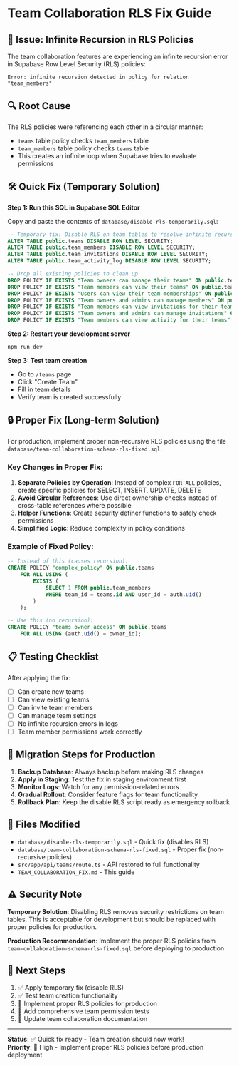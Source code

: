 # Team Collaboration RLS Fix Guide

## 🚨 Issue: Infinite Recursion in RLS Policies

The team collaboration features are experiencing an infinite recursion error in Supabase Row Level Security (RLS) policies:

```
Error: infinite recursion detected in policy for relation "team_members"
```

## 🔍 Root Cause

The RLS policies were referencing each other in a circular manner:
- `teams` table policy checks `team_members` table
- `team_members` table policy checks `teams` table
- This creates an infinite loop when Supabase tries to evaluate permissions

## 🛠️ Quick Fix (Temporary Solution)

**Step 1: Run this SQL in Supabase SQL Editor**

Copy and paste the contents of `database/disable-rls-temporarily.sql`:

```sql
-- Temporary fix: Disable RLS on team tables to resolve infinite recursion
ALTER TABLE public.teams DISABLE ROW LEVEL SECURITY;
ALTER TABLE public.team_members DISABLE ROW LEVEL SECURITY;
ALTER TABLE public.team_invitations DISABLE ROW LEVEL SECURITY;
ALTER TABLE public.team_activity_log DISABLE ROW LEVEL SECURITY;

-- Drop all existing policies to clean up
DROP POLICY IF EXISTS "Team owners can manage their teams" ON public.teams;
DROP POLICY IF EXISTS "Team members can view their teams" ON public.teams;
DROP POLICY IF EXISTS "Users can view their team memberships" ON public.team_members;
DROP POLICY IF EXISTS "Team owners and admins can manage members" ON public.team_members;
DROP POLICY IF EXISTS "Team members can view invitations for their teams" ON public.team_invitations;
DROP POLICY IF EXISTS "Team owners and admins can manage invitations" ON public.team_invitations;
DROP POLICY IF EXISTS "Team members can view activity for their teams" ON public.team_activity_log;
```

**Step 2: Restart your development server**

```bash
npm run dev
```

**Step 3: Test team creation**

- Go to `/teams` page
- Click "Create Team"
- Fill in team details
- Verify team is created successfully

## 🔒 Proper Fix (Long-term Solution)

For production, implement proper non-recursive RLS policies using the file `database/team-collaboration-schema-rls-fixed.sql`.

### Key Changes in Proper Fix:

1. **Separate Policies by Operation**: Instead of complex `FOR ALL` policies, create specific policies for SELECT, INSERT, UPDATE, DELETE
2. **Avoid Circular References**: Use direct ownership checks instead of cross-table references where possible
3. **Helper Functions**: Create security definer functions to safely check permissions
4. **Simplified Logic**: Reduce complexity in policy conditions

### Example of Fixed Policy:

```sql
-- Instead of this (causes recursion):
CREATE POLICY "complex_policy" ON public.teams
    FOR ALL USING (
        EXISTS (
            SELECT 1 FROM public.team_members 
            WHERE team_id = teams.id AND user_id = auth.uid()
        )
    );

-- Use this (no recursion):
CREATE POLICY "teams_owner_access" ON public.teams
    FOR ALL USING (auth.uid() = owner_id);
```

## 📋 Testing Checklist

After applying the fix:

- [ ] Can create new teams
- [ ] Can view existing teams
- [ ] Can invite team members
- [ ] Can manage team settings
- [ ] No infinite recursion errors in logs
- [ ] Team member permissions work correctly

## 🔄 Migration Steps for Production

1. **Backup Database**: Always backup before making RLS changes
2. **Apply in Staging**: Test the fix in staging environment first
3. **Monitor Logs**: Watch for any permission-related errors
4. **Gradual Rollout**: Consider feature flags for team functionality
5. **Rollback Plan**: Keep the disable RLS script ready as emergency rollback

## 📝 Files Modified

- `database/disable-rls-temporarily.sql` - Quick fix (disables RLS)
- `database/team-collaboration-schema-rls-fixed.sql` - Proper fix (non-recursive policies)
- `src/app/api/teams/route.ts` - API restored to full functionality
- `TEAM_COLLABORATION_FIX.md` - This guide

## ⚠️ Security Note

**Temporary Solution**: Disabling RLS removes security restrictions on team tables. This is acceptable for development but should be replaced with proper policies for production.

**Production Recommendation**: Implement the proper RLS policies from `team-collaboration-schema-rls-fixed.sql` before deploying to production.

## 🎯 Next Steps

1. ✅ Apply temporary fix (disable RLS)
2. ✅ Test team creation functionality
3. 🔄 Implement proper RLS policies for production
4. 🔄 Add comprehensive team permission tests
5. 🔄 Update team collaboration documentation

---

**Status**: ✅ Quick fix ready - Team creation should now work!  
**Priority**: 🔴 High - Implement proper RLS policies before production deployment 